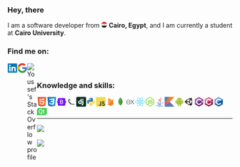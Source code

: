 <h3> Hey, there</h3>
<p>
    I am a software developer from
        <img alt="Egypt" width="13px" title="Egypt"
        src="./imgs/egypt-logo.png"/>
    <b>Cairo, Egypt</b>, and I am currently a <span title="Faculty of Computers and Artificial Intelligence">student at <b>Cairo University</b>.</span>
</p>

### Find me on:

<a target="_blank" href="https://www.linkedin.com/in/youssef-attai/" title="My LinkedIn profile">
    <img align="left" alt="Youssef's LinkedIn profile" width="22px" 
    src="./imgs/linkedin-logo.svg"/>
</a>

<a target="_blank" href="https://g.dev/youssef-attai/" title="My Google Developer profile">
    <img align="left" alt="Youssef's Google Developer profile" width="22px" 
    src="./imgs/google-logo.svg"/>
</a>

<a target="_blank" href="https://stackoverflow.com/u/14174934/" title="My StackOverflow profile">
    <img align="left" alt="Youssef's StackOverflow profile" width="22px"
     src="./imgs/stackoverflow-logo.svg"/>
</a>

<br/>

### Knowledge and skills:

<p>
    <img align="left" width="22px" title="HTML"
    src="./imgs/html5-original.svg"/>
    <img align="left" width="22px" title="CSS"
    src="./imgs/css3-original.svg"/>
    <img align="left" width="22px" title="Bootstrap"
    src="./imgs/bootstrap-original.svg"/>
    <img align="left" width="22px" title="Flask"
    src="./imgs/flask-original.png"/>
    <img align="left" width="22px" title="Django"
    src="./imgs/django-plain.svg"/>
    <img align="left" width="22px" title="Python"
    src="./imgs/python-original.svg"/>
    <img align="left" width="22px" title="Javascript"
    src="./imgs/javascript-original.svg"/>
    <img align="left" width="22px"title="Firebase"
    src="./imgs/firebase-plain.svg"/>
    <img align="left" width="22px" title="MongoDB"
    src="./imgs/mongodb-original.svg"/>
    <img align="left" width="22px" title="Express.js"
    src="./imgs/express-original.png"/>
    <img align="left" width="22px" title="React.js"
    src="./imgs/react-original.svg"/>
    <img align="left" width="22px" title="Node.js"
    src="./imgs/nodejs-original.svg"/>
    <img align="left" width="22px" title="Java"
    src="./imgs/java-original.svg"/>
    <img align="left" width="22px" title="Kotlin"
    src="./imgs/kotlin-original.svg"/>
    <img align="left" width="22px" title="Android development"
    src="./imgs/android-plain.svg"/>
    <img align="left" width="22px" title="Unity"
    src="./imgs/unity-original.png"/>
    <img align="left" width="22px" title="C#"
    src="./imgs/csharp-original.svg"/>
    <img align="left" width="22px" title="C++"
    src="./imgs/cplusplus-original.svg"/>
    <img align="left" width="22px" title="C"
    src="./imgs/c-original.svg"/>
    <img align="left" width="22px" title="Qt"
    src="./imgs/qt.svg"/>
</p>

<br/>
<br/>
<hr/>

<img 
width="50%" 
src="https://github-readme-stats.vercel.app/api/top-langs/?username=youssef-attai&layout=compact&theme=dark" />

<img width="50%" 
src="http://github-readme-streak-stats.herokuapp.com/?user=youssef-attai&theme=dark&date_format=M%20j%5B%2C%20Y%5D&ring=ff3068&fire=ff3068&sideNums=ff3068" />
